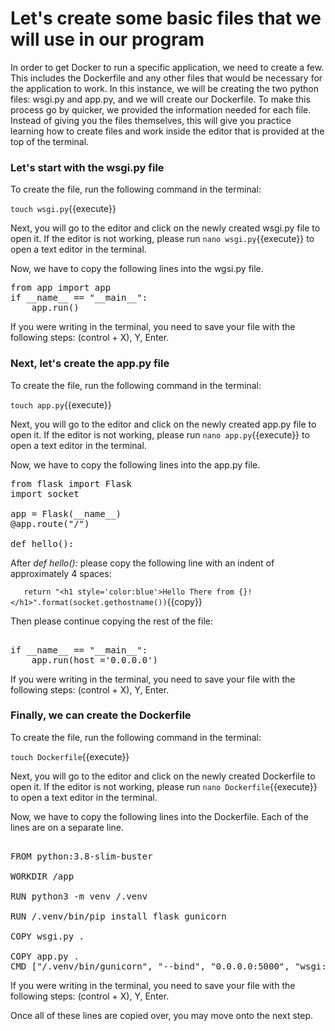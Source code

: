 # Let's create some basic files that we will use in our program

In order to get Docker to run a specific application, we need to create a few. This includes the Dockerfile and any other files that would be necessary for the application to work. In this instance, we will be creating the two python files: wsgi.py and app.py, and we will create our Dockerfile. To make this process go by quicker, we provided the information needed for each file. Instead of giving you the files themselves, this will give you practice learning how to create files and work inside the editor that is provided at the top of the terminal.

### Let's start with the wsgi.py file

To create the file, run the following command in the terminal:

`touch wsgi.py`{{execute}}

Next, you will go to the editor and click on the newly created wsgi.py file to open it.
If the editor is not working, please run `nano wsgi.py`{{execute}} to open a text editor in the terminal.

Now, we have to copy the following lines into the wgsi.py file.

<pre class="file" data-target="clipboard">
from app import app
if __name__ == "__main__":
    app.run()
</pre>

If you were writing in the terminal, you need to save your file with the following steps: (control + X), Y, Enter.

### Next, let's create the app.py file

To create the file, run the following command in the terminal:

`touch app.py`{{execute}}

Next, you will go to the editor and click on the newly created app.py file to open it.
If the editor is not working, please run `nano app.py`{{execute}} to open a text editor in the terminal.

Now, we have to copy the following lines into the app.py file. 

<pre class="file" data-target="clipboard">
from flask import Flask
import socket

app = Flask(__name__)
@app.route("/")

def hello():
</pre>

After *def hello():* please copy the following line with an indent of approximately 4 spaces: 

`   return "<h1 style='color:blue'>Hello There from {}!</h1>".format(socket.gethostname())`{{copy}}

Then please continue copying the rest of the file:

<pre class="file" data-target="clipboard">    
if __name__ == "__main__":
    app.run(host ='0.0.0.0')
</pre>

If you were writing in the terminal, you need to save your file with the following steps: (control + X), Y, Enter.

### Finally, we can create the Dockerfile

To create the file, run the following command in the terminal:

`touch Dockerfile`{{execute}}

Next, you will go to the editor and click on the newly created Dockerfile to open it.
If the editor is not working, please run `nano Dockerfile`{{execute}} to open a text editor in the terminal.

Now, we have to copy the following lines into the Dockerfile. Each of the lines are on a separate line.

<pre class="file" data-target="clipboard">

FROM python:3.8-slim-buster

WORKDIR /app

RUN python3 -m venv /.venv

RUN /.venv/bin/pip install flask gunicorn

COPY wsgi.py .

COPY app.py .
CMD ["/.venv/bin/gunicorn", "--bind", "0.0.0.0:5000", "wsgi:app"]
</pre>

If you were writing in the terminal, you need to save your file with the following steps: (control + X), Y, Enter.

Once all of these lines are copied over, you may move onto the next step.
